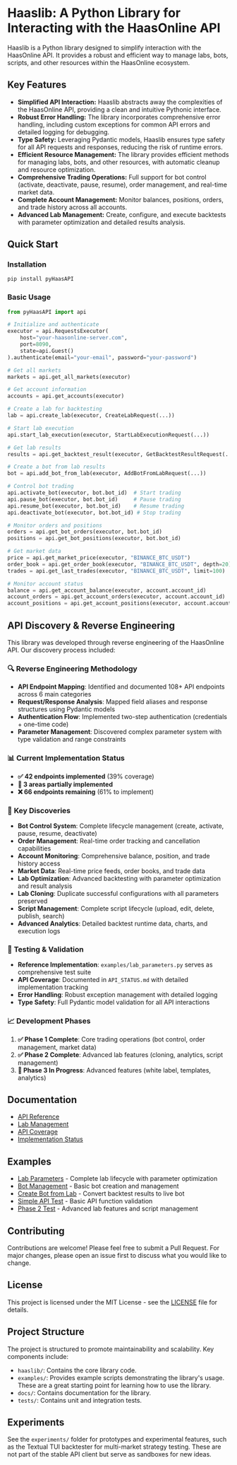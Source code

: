 # Haaslib: A Python Library for Interacting with the HaasOnline API

Haaslib is a Python library designed to simplify interaction with the HaasOnline API.  It provides a robust and efficient way to manage labs, bots, scripts, and other resources within the HaasOnline ecosystem.

## Key Features

* **Simplified API Interaction:** Haaslib abstracts away the complexities of the HaasOnline API, providing a clean and intuitive Pythonic interface.
* **Robust Error Handling:** The library incorporates comprehensive error handling, including custom exceptions for common API errors and detailed logging for debugging.
* **Type Safety:** Leveraging Pydantic models, Haaslib ensures type safety for all API requests and responses, reducing the risk of runtime errors.
* **Efficient Resource Management:** The library provides efficient methods for managing labs, bots, and other resources, with automatic cleanup and resource optimization.
* **Comprehensive Trading Operations:** Full support for bot control (activate, deactivate, pause, resume), order management, and real-time market data.
* **Complete Account Management:** Monitor balances, positions, orders, and trade history across all accounts.
* **Advanced Lab Management:** Create, configure, and execute backtests with parameter optimization and detailed results analysis.

## Quick Start

### Installation

```bash
pip install pyHaasAPI
```

### Basic Usage

```python
from pyHaasAPI import api

# Initialize and authenticate
executor = api.RequestsExecutor(
    host="your-haasonline-server.com",
    port=8090,
    state=api.Guest()
).authenticate(email="your-email", password="your-password")

# Get all markets
markets = api.get_all_markets(executor)

# Get account information
accounts = api.get_accounts(executor)

# Create a lab for backtesting
lab = api.create_lab(executor, CreateLabRequest(...))

# Start lab execution
api.start_lab_execution(executor, StartLabExecutionRequest(...))

# Get lab results
results = api.get_backtest_result(executor, GetBacktestResultRequest(...))

# Create a bot from lab results
bot = api.add_bot_from_lab(executor, AddBotFromLabRequest(...))

# Control bot trading
api.activate_bot(executor, bot.bot_id)  # Start trading
api.pause_bot(executor, bot.bot_id)     # Pause trading
api.resume_bot(executor, bot.bot_id)    # Resume trading
api.deactivate_bot(executor, bot.bot_id) # Stop trading

# Monitor orders and positions
orders = api.get_bot_orders(executor, bot.bot_id)
positions = api.get_bot_positions(executor, bot.bot_id)

# Get market data
price = api.get_market_price(executor, "BINANCE_BTC_USDT")
order_book = api.get_order_book(executor, "BINANCE_BTC_USDT", depth=20)
trades = api.get_last_trades(executor, "BINANCE_BTC_USDT", limit=100)

# Monitor account status
balance = api.get_account_balance(executor, account.account_id)
account_orders = api.get_account_orders(executor, account.account_id)
account_positions = api.get_account_positions(executor, account.account_id)
```

## API Discovery & Reverse Engineering

This library was developed through reverse engineering of the HaasOnline API. Our discovery process included:

### 🔍 **Reverse Engineering Methodology**
- **API Endpoint Mapping**: Identified and documented 108+ API endpoints across 6 main categories
- **Request/Response Analysis**: Mapped field aliases and response structures using Pydantic models
- **Authentication Flow**: Implemented two-step authentication (credentials + one-time code)
- **Parameter Management**: Discovered complex parameter system with type validation and range constraints

### 📊 **Current Implementation Status**
- **✅ 42 endpoints implemented** (39% coverage)
- **🔄 3 areas partially implemented**
- **❌ 66 endpoints remaining** (61% to implement)

### 🎯 **Key Discoveries**
- **Bot Control System**: Complete lifecycle management (create, activate, pause, resume, deactivate)
- **Order Management**: Real-time order tracking and cancellation capabilities
- **Account Monitoring**: Comprehensive balance, position, and trade history access
- **Market Data**: Real-time price feeds, order books, and trade data
- **Lab Optimization**: Advanced backtesting with parameter optimization and result analysis
- **Lab Cloning**: Duplicate successful configurations with all parameters preserved
- **Script Management**: Complete script lifecycle (upload, edit, delete, publish, search)
- **Advanced Analytics**: Detailed backtest runtime data, charts, and execution logs

### 🧪 **Testing & Validation**
- **Reference Implementation**: `examples/lab_parameters.py` serves as comprehensive test suite
- **API Coverage**: Documented in `API_STATUS.md` with detailed implementation tracking
- **Error Handling**: Robust exception management with detailed logging
- **Type Safety**: Full Pydantic model validation for all API interactions

### 📈 **Development Phases**
1. **✅ Phase 1 Complete**: Core trading operations (bot control, order management, market data)
2. **✅ Phase 2 Complete**: Advanced lab features (cloning, analytics, script management)
3. **🔄 Phase 3 In Progress**: Advanced features (white label, templates, analytics)

## Documentation

* [API Reference](docs/api_reference.md)
* [Lab Management](docs/labs.org)
* [API Coverage](docs/api_coverage.org)
* [Implementation Status](API_STATUS.md)

## Examples

* [Lab Parameters](examples/lab_parameters.py) - Complete lab lifecycle with parameter optimization
* [Bot Management](examples/bot_management.py) - Basic bot creation and management
* [Create Bot from Lab](examples/create_bot_from_lab.py) - Convert backtest results to live bot
* [Simple API Test](examples/simple_api_test.py) - Basic API function validation
* [Phase 2 Test](examples/phase2_test.py) - Advanced lab features and script management

## Contributing

Contributions are welcome! Please feel free to submit a Pull Request. For major changes, please open an issue first to discuss what you would like to change.

## License

This project is licensed under the MIT License - see the [LICENSE](LICENSE) file for details.

## Project Structure

The project is structured to promote maintainability and scalability. Key components include:

* `haaslib/`: Contains the core library code.
* `examples/`: Provides example scripts demonstrating the library's usage. These are a great starting point for learning how to use the library.
* `docs/`: Contains documentation for the library.
* `tests/`: Contains unit and integration tests.

## Experiments

See the `experiments/` folder for prototypes and experimental features, such as the Textual TUI backtester for multi-market strategy testing. These are not part of the stable API client but serve as sandboxes for new ideas.
